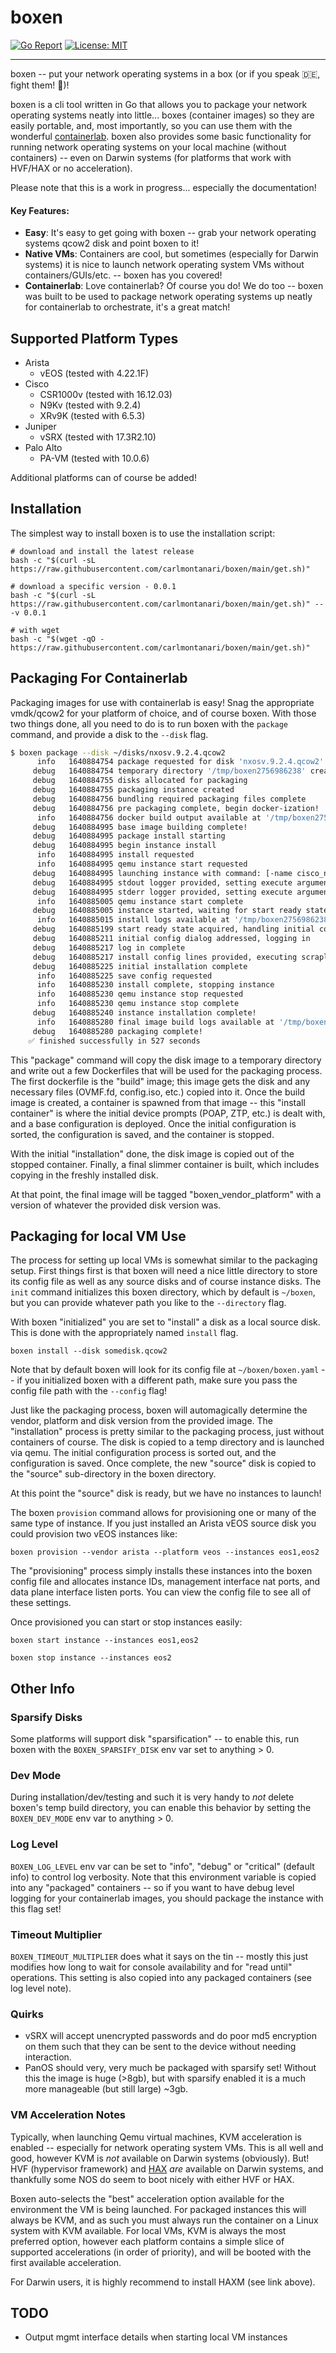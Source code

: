 boxen
=====

[![Go Report](https://img.shields.io/badge/go%20report-A%2B-blue?style=flat-square&color=00c9ff&labelColor=bec8d2)](https://goreportcard.com/report/github.com/carlmontanari/boxen)
[![License: MIT](https://img.shields.io/badge/License-MIT-blueviolet.svg?style=flat-square)](https://opensource.org/licenses/MIT)

---

boxen -- put your network operating systems in a box (or if you speak 🇩🇪, fight them! 🤣)! 

boxen is a cli tool written in Go that allows you to package your network operating systems neatly 
into little... boxes (container images) so they are easily portable, and, most importantly, so you 
can use them with the wonderful [containerlab](https://github.com/srl-labs/containerlab). boxen also
provides some basic functionality for running network operating systems on your local machine 
(without containers) -- even on Darwin systems (for platforms that work with HVF/HAX or no 
acceleration).

Please note that this is a work in progress... especially the documentation!


#### Key Features:

- __Easy__: It's easy to get going with boxen -- grab your network operating systems qcow2 disk and
  point boxen to it!
- __Native VMs__: Containers are cool, but sometimes (especially for Darwin systems) it is nice to
  launch network operating system VMs without containers/GUIs/etc. -- boxen has you covered!
- __Containerlab__: Love containerlab? Of course you do! We do too -- boxen was built to be used to
  package network operating systems up neatly for containerlab to orchestrate, it's a great match!


## Supported Platform Types

- Arista
  - vEOS (tested with 4.22.1F)
- Cisco
  - CSR1000v (tested with 16.12.03)
  - N9Kv (tested with 9.2.4)
  - XRv9K (tested with 6.5.3)
- Juniper
  - vSRX (tested with 17.3R2.10)
- Palo Alto
  - PA-VM (tested with 10.0.6)

Additional platforms can of course be added! 


## Installation

The simplest way to install boxen is to use the installation script:

```shell
# download and install the latest release
bash -c "$(curl -sL https://raw.githubusercontent.com/carlmontanari/boxen/main/get.sh)"

# download a specific version - 0.0.1
bash -c "$(curl -sL https://raw.githubusercontent.com/carlmontanari/boxen/main/get.sh)" -- -v 0.0.1

# with wget
bash -c "$(wget -qO - https://raw.githubusercontent.com/carlmontanari/boxen/main/get.sh)"
```


## Packaging For Containerlab

Packaging images for use with containerlab is easy! Snag the appropriate vmdk/qcow2 for your
platform of choice, and of course boxen. With those two things done, all you need to do is to run
boxen with the `package` command, and provide a disk to the `--disk` flag.

```bash
$ boxen package --disk ~/disks/nxosv.9.2.4.qcow2
      info   1640884754 package requested for disk 'nxosv.9.2.4.qcow2'
     debug   1640884754 temporary directory '/tmp/boxen2756986238' created successfully
     debug   1640884755 disks allocated for packaging
     debug   1640884755 packaging instance created
     debug   1640884756 bundling required packaging files complete
     debug   1640884756 pre packaging complete, begin docker-ization!
      info   1640884756 docker build output available at '/tmp/boxen2756986238/initial_build.log'
     debug   1640884995 base image building complete!
     debug   1640884995 package install starting
     debug   1640884995 begin instance install
      info   1640884995 install requested
      info   1640884995 qemu instance start requested
     debug   1640884995 launching instance with command: [-name cisco_n9kv -uuid 3c7fe9f9-61af-4c37-bf7b-338fd504f8ae -accel kvm -display none -machine pc -m 8192 -cpu max -smp cores=8,threads=1,sockets=1 -monitor tcp:0.0.0.0:4001,server,nowait -serial telnet:0.0.0.0:5001,server,nowait -drive if=none,file=disk.qcow2,format=qcow2,id=drive-sata-disk0 -device ahci,id=ahci0,bus=pci.0 -device ide-hd,drive=drive-sata-disk0,bus=ahci0.0,id=drive-sata-disk0,bootindex=1 -device pci-bridge,chassis_nr=1,id=pci.1 -device e1000,netdev=mgmt -netdev user,id=mgmt,net=10.0.0.0/24,tftp=/tftpboot,hostfwd=tcp::21022-10.0.0.15:22,hostfwd=tcp::21023-10.0.0.15:23,hostfwd=tcp::21443-10.0.0.15:443,hostfwd=tcp::21830-10.0.0.15:830,hostfwd=udp::31161-10.0.0.15:161 -device e1000,netdev=p001,bus=pci.1,addr=0x2,mac=52:54:00:54:6a:01 -netdev socket,id=p001,listen=:10001 -device e1000,netdev=p002,bus=pci.1,addr=0x3,mac=52:54:00:ee:56:02 -netdev socket,id=p002,listen=:10002 -device e1000,netdev=p003,bus=pci.1,addr=0x4,mac=52:54:00:4e:75:03 -netdev socket,id=p003,listen=:10003 -device e1000,netdev=p004,bus=pci.1,addr=0x5,mac=52:54:00:66:83:04 -netdev socket,id=p004,listen=:10004 -device e1000,netdev=p005,bus=pci.1,addr=0x6,mac=52:54:00:76:d0:05 -netdev socket,id=p005,listen=:10005 -device e1000,netdev=p006,bus=pci.1,addr=0x7,mac=52:54:00:66:25:06 -netdev socket,id=p006,listen=:10006 -device e1000,netdev=p007,bus=pci.1,addr=0x8,mac=52:54:00:6d:8b:07 -netdev socket,id=p007,listen=:10007 -device e1000,netdev=p008,bus=pci.1,addr=0x9,mac=52:54:00:34:99:08 -netdev socket,id=p008,listen=:10008 -bios ./OVMF.fd -boot c]
     debug   1640884995 stdout logger provided, setting execute argument
     debug   1640884995 stderr logger provided, setting execute argument
      info   1640885005 qemu instance start complete
     debug   1640885005 instance started, waiting for start ready state
      info   1640885015 install logs available at '/tmp/boxen2756986238/install_build.log', or by inspect container 'b54b335336c667df60dd04aaaec88b5adf9d455aa46a2f17638239228dbc8d93' logs
     debug   1640885199 start ready state acquired, handling initial config dialog
     debug   1640885211 initial config dialog addressed, logging in
     debug   1640885217 log in complete
     debug   1640885217 install config lines provided, executing scrapligo on open
     debug   1640885225 initial installation complete
      info   1640885225 save config requested
      info   1640885230 install complete, stopping instance
      info   1640885230 qemu instance stop requested
      info   1640885230 qemu instance stop complete
     debug   1640885240 instance installation complete!
      info   1640885280 final image build logs available at '/tmp/boxen2756986238/final_build.log'
     debug   1640885280 packaging complete!
	✅ finished successfully in 527 seconds
```

This "package" command will copy the disk image to a temporary directory and write out a few
Dockerfiles that will be used for the packaging process. The first dockerfile is the "build" image;
this image gets the disk and any necessary files (OVMF.fd, config.iso, etc.) copied into it. Once
the build image is created, a container is spawned from that image -- this "install container" is
where the initial device prompts (POAP, ZTP, etc.) is dealt with, and a base configuration is
deployed. Once the initial configuration is sorted, the configuration is saved, and the container is
stopped.

With the initial "installation" done, the disk image is copied out of the stopped container. Finally,
a final slimmer container is built, which includes copying in the freshly installed disk.

At that point, the final image will be tagged "boxen_vendor_platform" with a version of whatever the
provided disk version was.


## Packaging for local VM Use

The process for setting up local VMs is somewhat similar to the packaging setup. First things first
is that boxen will need a nice little directory to store its config file as well as any source disks
and of course instance disks. The `init` command initializes this boxen directory, which by default
is `~/boxen`, but you can provide whatever path you like to the `--directory` flag.

With boxen "initialized" you are set to "install" a disk as a local source disk. This is done with
the appropriately named `install` flag.

`boxen install --disk somedisk.qcow2`

Note that by default boxen will look for its config file at `~/boxen/boxen.yaml` -- if you
initialized boxen with a different path, make sure you pass the config file path with the `--config`
flag!

Just like the packaging process, boxen will automagically determine the vendor, platform and disk
version from the provided image. The "installation" process is pretty similar to the packaging
process, just without containers of course. The disk is copied to a temp directory and is launched
via qemu. The initial configuration process is sorted out, and the configuration is saved. Once
complete, the new "source" disk is copied to the "source" sub-directory in the boxen directory.

At this point the "source" disk is ready, but we have no instances to launch!

The boxen `provision` command allows for provisioning one or many of the same type of instance. If
you just installed an Arista vEOS source disk you could provision two vEOS instances like:

`boxen provision --vendor arista --platform veos --instances eos1,eos2`

The "provisioning" process simply installs these instances into the boxen config file and allocates
instance IDs, management interface nat ports, and data plane interface listen ports. You can view
the config file to see all of these settings.

Once provisioned you can start or stop instances easily:

`boxen start instance --instances eos1,eos2`

`boxen stop instance --instances eos2`


## Other Info

### Sparsify Disks

Some platforms will support disk "sparsification" -- to enable this, run boxen with the 
`BOXEN_SPARSIFY_DISK` env var set to anything > 0. 


### Dev Mode

During installation/dev/testing and such it is very handy to *not* delete boxen's temp build 
directory, you can enable this behavior by setting the `BOXEN_DEV_MODE` env var to anything > 0.


### Log Level

`BOXEN_LOG_LEVEL` env var can be set to "info", "debug" or "critical" (default info) to control log
verbosity. Note that this environment variable is copied into any "packaged" containers -- so if you
want to have debug level logging for your containerlab images, you should package the instance with
this flag set!


### Timeout Multiplier

`BOXEN_TIMEOUT_MULTIPLIER` does what it says on the tin -- mostly this just modifies how long to
wait for console availability and for "read until" operations. This setting is also copied into any
packaged containers (see log level note).


### Quirks

- vSRX will accept unencrypted passwords and do poor md5 encryption on them such that they can be
  sent to the device without needing interaction.
- PanOS should very, very much be packaged with sparsify set! Without this the image is huge (>8gb),
  but with sparsify enabled it is a much more manageable (but still large) ~3gb. 


### VM Acceleration Notes

Typically, when launching Qemu virtual machines, KVM acceleration is enabled -- especially for
network operating system VMs. This is all well and good, however KVM is *not* available on Darwin
systems (obviously). But! HVF (hypervisor framework) and [HAX](https://github.com/intel/haxm) *are*
available on Darwin systems, and thankfully some NOS do seem to boot nicely with either HVF or HAX.

Boxen auto-selects the "best" acceleration option available for the environment the VM is being
launched. For packaged instances this will always be KVM, and as such you must always run the
container on a Linux system with KVM available. For local VMs, KVM is always the most preferred
option, however each platform contains a simple slice of supported accelerations (in order of
priority), and will be booted with the first available acceleration.

For Darwin users, it is highly recommend to install HAXM (see link above).



## TODO

- Output mgmt interface details when starting local VM instances